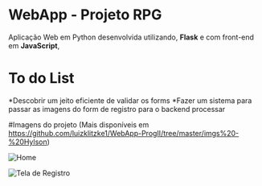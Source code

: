 # WebApp - Projeto RPG

Aplicação Web em Python desenvolvida utilizando, **Flask** e com front-end em **JavaScript**,

# To do List
*Descobrir um jeito eficiente de validar os forms
*Fazer um sistema para passar as imagens do form de registro para o backend processar

#Imagens do projeto
(Mais disponíveis em https://github.com/luizklitzke1/WebApp-ProgII/tree/master/imgs%20-%20Hylson)

![Home](https://i.ibb.co/zHtN7Rv/home-frontend1.png)

![Tela de Registro](https://i.ibb.co/5kVXFFC/registro-frontend2.png)
